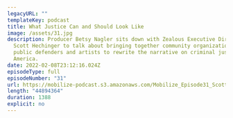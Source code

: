 ```yaml
---
legacyURL: ""
templateKey: podcast
title: What Justice Can and Should Look Like
image: /assets/31.jpg
description: Producer Betsy Nagler sits down with Zealous Executive Director
  Scott Hechinger to talk about bringing together community organizations,
  public defenders and artists to rewrite the narrative on criminal justice in
  America.
date: 2022-02-08T23:12:16.024Z
episodeType: full
episodeNumber: "31"
url: https://mobilize-podcast.s3.amazonaws.com/Mobilize_Episode31_ScottHechinger.mp3
length: "44894364"
duration: 1388
explicit: no
---
```


